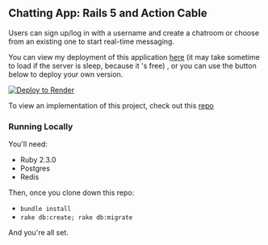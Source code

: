 ## Chatting App: Rails 5 and Action Cable

Users can sign up/log in with a username and create a chatroom or choose from an existing one to start real-time messaging.

You can view my deployment of this application [here](https://chat.rails-blog.online/) (it may take sometime to load if the server is sleep, because it 's free) , or you can use the button below to deploy your own version.

[![Deploy to Render](https://render.com/images/deploy-to-render-button.svg)](https://render.com/deploy)

To view an implementation of this project, check out this [repo](https://github.com/rubyhcm/chat_real_time)

### Running Locally

You'll need:

* Ruby 2.3.0
* Postgres
* Redis

Then, once you clone down this repo:

* `bundle install`
* `rake db:create; rake db:migrate`

And you're all set.
